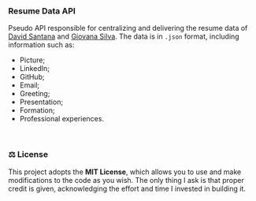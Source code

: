 ### Resume Data API

Pseudo API responsible for centralizing and delivering the resume data of [David Santana](https://github.com/davidsantana06) and [Giovana Silva](https://github.com/DiovanaS). The data is in `.json` format, including information such as:
- Picture;
- LinkedIn;
- GitHub;
- Email;
- Greeting;
- Presentation;
- Formation;
- Professional experiences.

<br />



### :balance_scale: License

This project adopts the **MIT License**, which allows you to use and make modifications to the code as you wish. The only thing I ask is that proper credit is given, acknowledging the effort and time I invested in building it.
